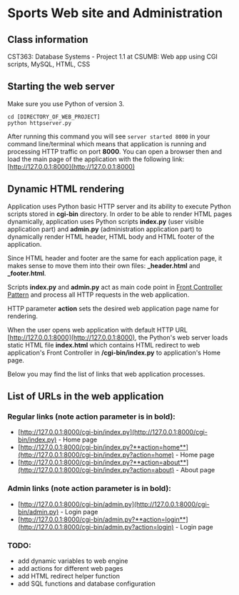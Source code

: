 # Sports Web site and Administration

## Class information
CST363: Database Systems - Project 1.1  at CSUMB: Web app using CGI scripts, MySQL, HTML, CSS

## Starting the web server
Make sure you use Python of version 3.
```shell
cd [DIRECTORY_OF_WEB_PROJECT]
python httpserver.py
```

After running this command you will see `server started 8000` in your command line/terminal which means that application is running and processing HTTP traffic on port **8000**.
You can open a browser then and load the main page of the application with the following link: [http://127.0.0.1:8000](http://127.0.0.1:8000)

## Dynamic HTML rendering
Application uses Python basic HTTP server and its ability to execute Python scripts stored in **cgi-bin** directory. 
In order to be able to render HTML pages dynamically, application uses Python scripts **index.py** (user visible application part) and
**admin.py** (administration application part) to dynamically render HTML header, HTML body and HTML footer of the application.

Since HTML header and footer are the same for each application page, it makes sense to move them into their own files: **_header.html** and **_footer.html**.

Scripts **index.py** and **admin.py** act as main code point in [Front Controller Pattern](https://en.wikipedia.org/wiki/Front_controller) and process all HTTP requests in the web application.

HTTP parameter **action** sets the desired web application page name for rendering.

When the user opens web application with default HTTP URL [http://127.0.0.1:8000](http://127.0.0.1:8000), the Python's web server loads static HTML file **index.html** which contains HTML redirect to web application's Front Controller in **/cgi-bin/index.py** to application's Home page.

Below you may find the list of links that web application processes.

## List of URLs in the web application

### Regular links (note action parameter is in bold):

* [http://127.0.0.1:8000/cgi-bin/index.py](http://127.0.0.1:8000/cgi-bin/index.py) - Home page
* [http://127.0.0.1:8000/cgi-bin/index.py?**action=home**](http://127.0.0.1:8000/cgi-bin/index.py?action=home) - Home page
* [http://127.0.0.1:8000/cgi-bin/index.py?**action=about**](http://127.0.0.1:8000/cgi-bin/index.py?action=about) - About page

### Admin links (note action parameter is in bold):

* [http://127.0.0.1:8000/cgi-bin/admin.py](http://127.0.0.1:8000/cgi-bin/admin.py) - Login page
* [http://127.0.0.1:8000/cgi-bin/admin.py?**action=login**](http://127.0.0.1:8000/cgi-bin/admin.py?action=login) - Login page



### TODO:
* add dynamic variables to web engine
* add actions for different web pages
* add HTML redirect helper function
* add SQL functions and database configuration
